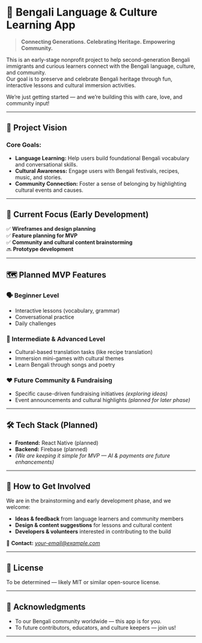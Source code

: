 # 🌸 Bengali Language & Culture Learning App

> **Connecting Generations. Celebrating Heritage. Empowering Community.**

This is an early-stage nonprofit project to help second-generation Bengali immigrants and curious learners connect with the Bengali language, culture, and community.  
Our goal is to preserve and celebrate Bengali heritage through fun, interactive lessons and cultural immersion activities.

We’re just getting started — and we’re building this with care, love, and community input!

---

## 🌟 Project Vision

### Core Goals:
- **Language Learning:** Help users build foundational Bengali vocabulary and conversational skills.
- **Cultural Awareness:** Engage users with Bengali festivals, recipes, music, and stories.
- **Community Connection:** Foster a sense of belonging by highlighting cultural events and causes.

---

## 🚧 Current Focus (Early Development)

✅ **Wireframes and design planning**  
✅ **Feature planning for MVP**  
✅ **Community and cultural content brainstorming**  
🔜 **Prototype development**

---

## 🗺️ Planned MVP Features

### 🗣️ Beginner Level
- Interactive lessons (vocabulary, grammar)
- Conversational practice
- Daily challenges

### 🎨 Intermediate & Advanced Level
- Cultural-based translation tasks (like recipe translation)
- Immersion mini-games with cultural themes
- Learn Bengali through songs and poetry

### ❤️ Future Community & Fundraising
- Specific cause-driven fundraising initiatives *(exploring ideas)*
- Event announcements and cultural highlights *(planned for later phase)*

---

## 🛠️ Tech Stack (Planned)

- **Frontend:** React Native (planned)
- **Backend:** Firebase (planned)
- *(We are keeping it simple for MVP — AI & payments are future enhancements)*

---

## 🤝 How to Get Involved

We are in the brainstorming and early development phase, and we welcome:
- **Ideas & feedback** from language learners and community members
- **Design & content suggestions** for lessons and cultural content
- **Developers & volunteers** interested in contributing to the build

📧 **Contact:** *your-email@example.com*

---

## 📄 License

To be determined — likely MIT or similar open-source license.

---

## 🙌 Acknowledgments

- To our Bengali community worldwide — this app is for you.
- To future contributors, educators, and culture keepers — join us!

---